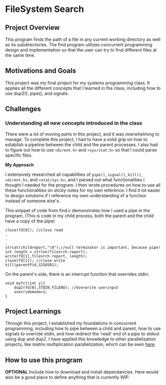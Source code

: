 # FileSystem Search

## Project Overview

This program finds the path of a file in any current working directory as well as its subdirectories. The find program utilizes concurrent programming design and implementation so that the user can try to find different files at the same time. 

## Motivations and Goals

This project was my final project for my systems programming class. It applies all the different concepts that I learned in the class, including how to use dup2(), pipe(), and signals. 

## Challenges

### Understanding all new concepts introduced in the class
There were a lot of moving parts in this project, and it was overwhelming to manage. To complete this project, I had to have a solid grip on how to establish a pipeline between the child and the parent processes. I also had to figure out how to use `<dirent.h>` and `<sys/stat.h>` so that I could parse specific files.

**My Approach**

I extensively researched all capabilities of `pipe()`, `signal()`, `kill()`, `<dirent.h>`, and `<stat/sys.h>`, and I parsed out what functionalities I thought I needed for the program. I then wrote procedures on how to use all these functionalities on sticky notes for my own reference. I find it lot easier to design solutions if I reference my own understanding of a function instead of someone else's.

This snippet of code from find.c demonstrates how I used a pipe in the program. (This is code in my child process, both the parent and the child have a copy of the pipe)

```
close(fd[0]); //close read
.
.
.
strcat(childreport,"\0");//null terminator is important, because pipe!
int length = strlen(filesrch.report);
write(fd[1],filesrch.report, length);
close(fd[1]); //close write
kill(parentPid,SIGUSR1);
```

On the parent's side, there is an interrupt function that overrides stdin:

```
void myfct(int y){
    dup2(fd[0],STDIN_FILENO); //Overwrite userinput
    overridemode=1;
}
```

## Project Learnings
Through this project, I established my foundations in concurrent programming, including how to pipe between a child and parent, how to use signals to override stdin, and how redirect the 'read' end of a pipe to stdout using dup and dup2. I have applied this knowledge to other parallelization projects, like matrix multiplication parallelization, which can be seen [here](https://github.com/krishnakalakkad/parallel_matrix_multiplication).


## How to use this program
**OPTIONAL** 
Include how to download and install dependancies. Here would also be a good place to define anything that is currently WIP. 



